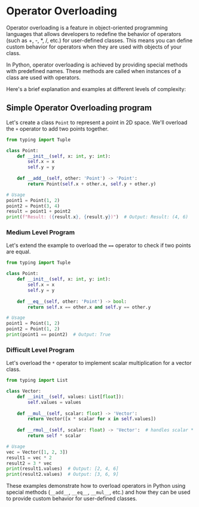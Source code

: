 # Operator Overloading

Operator overloading is a feature in object-oriented programming languages that allows developers to redefine the behavior of operators (such as +, -, *, /, etc.) for user-defined classes. This means you can define custom behavior for operators when they are used with objects of your class.

In Python, operator overloading is achieved by providing special methods with predefined names. These methods are called when instances of a class are used with operators.

Here's a brief explanation and examples at different levels of complexity:

## Simple Operator Overloading program

Let's create a class `Point` to represent a point in 2D space. We'll overload the `+` operator to add two points together.

```python
from typing import Tuple

class Point:
    def __init__(self, x: int, y: int):
        self.x = x
        self.y = y
    
    def __add__(self, other: 'Point') -> 'Point':
        return Point(self.x + other.x, self.y + other.y)

# Usage
point1 = Point(1, 2)
point2 = Point(3, 4)
result = point1 + point2
print(f"Result: ({result.x}, {result.y})")  # Output: Result: (4, 6)
```

### Medium Level Program

Let's extend the example to overload the `==` operator to check if two points are equal.

```python
from typing import Tuple

class Point:
    def __init__(self, x: int, y: int):
        self.x = x
        self.y = y
    
    def __eq__(self, other: 'Point') -> bool:
        return self.x == other.x and self.y == other.y

# Usage
point1 = Point(1, 2)
point2 = Point(1, 2)
print(point1 == point2)  # Output: True
```

### Difficult Level Program

Let's overload the `*` operator to implement scalar multiplication for a vector class.

```python
from typing import List

class Vector:
    def __init__(self, values: List[float]):
        self.values = values
    
    def __mul__(self, scalar: float) -> 'Vector':
        return Vector([x * scalar for x in self.values])
    
    def __rmul__(self, scalar: float) -> 'Vector':  # handles scalar * vector
        return self * scalar

# Usage
vec = Vector([1, 2, 3])
result1 = vec * 2
result2 = 3 * vec
print(result1.values)  # Output: [2, 4, 6]
print(result2.values)  # Output: [3, 6, 9]
```

These examples demonstrate how to overload operators in Python using special methods (`__add__`, `__eq__`, `__mul__`, etc.) and how they can be used to provide custom behavior for user-defined classes.
